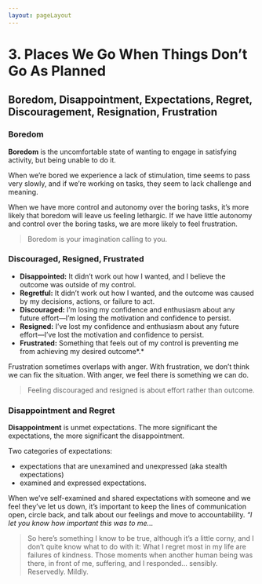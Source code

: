 ```yaml
---
layout: pageLayout
---
```


# 3. Places We Go When Things Don’t Go As Planned

## Boredom, Disappointment, Expectations, Regret, Discouragement, Resignation, Frustration

### Boredom

**Boredom** is the uncomfortable state of wanting to engage in satisfying activity, but being unable to do it.

When we’re bored we experience a lack of stimulation, time seems to pass very slowly, and if we’re working on tasks, they seem to lack challenge and meaning.

When we have more control and autonomy over the boring tasks, it’s more likely that boredom will leave us feeling lethargic. If we have little autonomy and control over the boring tasks, we are more likely to feel frustration.

> Boredom is your imagination calling to you.

### Discouraged, Resigned, Frustrated

- **Disappointed:** It didn’t work out how I wanted, and I believe the outcome was outside of my control.
- **Regretful:** It didn’t work out how I wanted, and the outcome was caused by my decisions, actions, or failure to act.
- **Discouraged:** I’m losing my confidence and enthusiasm about any future effort—I’m losing the motivation and confidence to persist.
- **Resigned:** I’ve lost my confidence and enthusiasm about any future effort—I’ve lost the motivation and confidence to persist.
- **Frustrated:** Something that feels out of my control is preventing me from achieving my desired outcome*.*

Frustration sometimes overlaps with anger. With frustration, we don’t think we can fix the situation. With anger, we feel there is something we can do.

> Feeling discouraged and resigned is about effort rather than outcome.

### Disappointment and Regret

**Disappointment** is unmet expectations. The more significant the expectations, the more significant the disappointment.

Two categories of expectations:

- expectations that are unexamined and unexpressed (aka stealth expectations)
- examined and expressed expectations.

When we’ve self-examined and shared expectations with someone and we feel they’ve let us down, it’s important to keep the lines of communication open, circle back, and talk about our feelings and move to accountability. _“I let you know how important this was to me..._

> So here’s something I know to be true, although it’s a little corny, and I don’t quite know what to do with it: What I regret most in my life are failures of kindness. Those moments when another human being was there, in front of me, suffering, and I responded... sensibly. Reservedly. Mildly.
